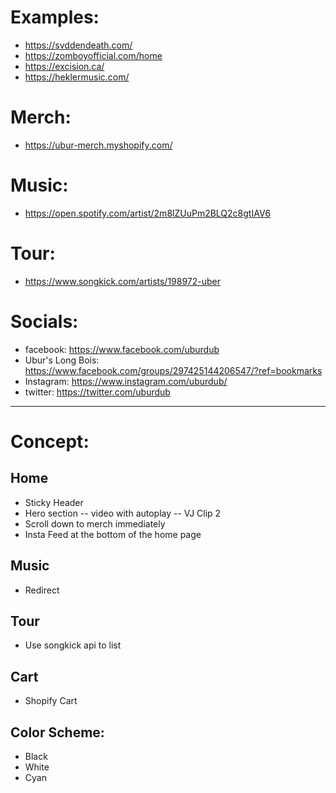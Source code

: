 # Examples:

- https://svddendeath.com/
- https://zomboyofficial.com/home
- https://excision.ca/
- https://heklermusic.com/

# Merch:

- https://ubur-merch.myshopify.com/

# Music:

- https://open.spotify.com/artist/2m8lZUuPm2BLQ2c8gtIAV6

# Tour:

- https://www.songkick.com/artists/198972-uber

# Socials:

- facebook: https://www.facebook.com/uburdub
- Ubur's Long Bois: https://www.facebook.com/groups/297425144206547/?ref=bookmarks
- Instagram: https://www.instagram.com/uburdub/
- twitter: https://twitter.com/uburdub

---

# Concept:

## Home

- Sticky Header
- Hero section -- video with autoplay -- VJ Clip 2
- Scroll down to merch immediately
- Insta Feed at the bottom of the home page

## Music

- Redirect

## Tour

- Use songkick api to list

## Cart

- Shopify Cart

## Color Scheme:

- Black
- White
- Cyan
